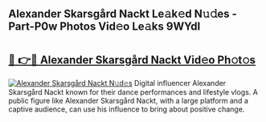 ## Alexander Skarsgård Nackt Le𝚊k𝚎d N𝚞𝚍es - Part-P0w Photos Vid𝚎o Le𝚊ks 9WYdI

# <h2><a href="http://fbaj8q.evod.top/?m=Alexander+Skarsg%c3%a5rd+Nackt">🔗 👉🔴 Alexander Skarsgård Nackt Vid𝚎o Ph𝚘t𝚘s</a></h2>

[![Alexander Skarsgård Nackt N𝚞d𝚎s](https://i.imgur.com/8V9OHl7.gif)](http://fbaj8q.evod.top/?m=Alexander+Skarsg%c3%a5rd+Nackt)
Digital influencer Alexander Skarsgård Nackt known for their dance performances and lifestyle vlogs. A public figure like Alexander Skarsgård Nackt, with a large platform and a captive audience, can use his influence to bring about positive change. 
